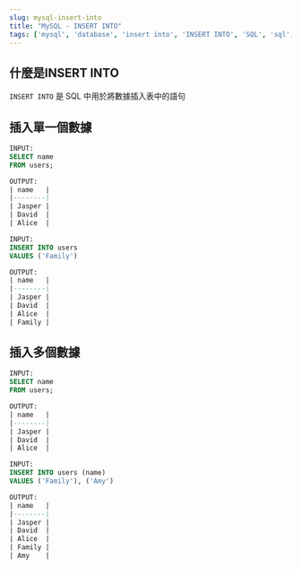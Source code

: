 ```yaml
---
slug: mysql-insert-into
title: "MySQL - INSERT INTO"
tags: ['mysql', 'database', 'insert into', 'INSERT INTO', 'SQL', 'sql', 'query']
---
```


## 什麼是INSERT INTO
`INSERT INTO` 是 SQL 中用於將數據插入表中的語句

## 插入單一個數據
```sql
INPUT:
SELECT name
FROM users;

OUTPUT:
| name   |
|--------|
| Jasper |
| David  |
| Alice  |

INPUT:
INSERT INTO users 
VALUES ('Family')

OUTPUT:
| name   |
|--------|
| Jasper |
| David  |
| Alice  |
| Family |
```

## 插入多個數據
```sql
INPUT:
SELECT name
FROM users;

OUTPUT:
| name   |
|--------|
| Jasper |
| David  |
| Alice  |

INPUT:
INSERT INTO users (name)
VALUES ('Family'), ('Amy')

OUTPUT:
| name   |
|--------|
| Jasper |
| David  |
| Alice  |
| Family |
| Amy    | 
```